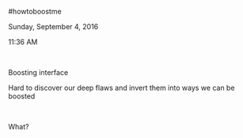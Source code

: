 \#howtoboostme

Sunday, September 4, 2016

11:36 AM

 

Boosting interface

Hard to discover our deep flaws and invert them into ways we can be boosted

 

What?

 

